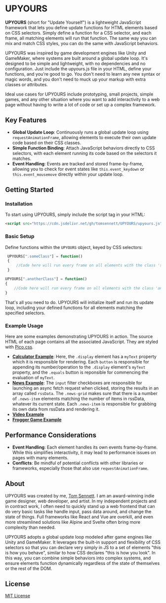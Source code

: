 # UPYOURS

**UPYOURS** (short for "Update Yourself") is a lightweight JavaScript framework that lets you define update functions for HTML elements based on CSS selectors. Simply define a function for a CSS selector, and each frame, all matching elements will run that function. The same way you can mix and match CSS styles, you can do the same with JavaScript behaviors.

UPYOURS was inspired by game development engines like Unity and GameMaker, where systems are built around a global update loop. It's designed to be simple and lightweight, with no dependencies and no configuration. Just include the upyours.js file in your HTML, define your functions, and you're good to go. You don't need to learn any new syntax or magic words, and you don't need to muck up your markup with extra classes or attributes.

Ideal use cases for UPYOURS include prototyping, small projects, simple games, and any other situation where you want to add interactivity to a web page without having to write a lot of code or set up a complex framework.

## Key Features

- **Global Update Loop**: Continuously runs a global update loop using `requestAnimationFrame`, allowing elements to execute their own update code based on their CSS classes.
- **Simple Function Binding**: Attach JavaScript behaviors directly to CSS selectors, with each element running its code based on the selectors it matches.
- **Event Handling**: Events are tracked and stored frame-by-frame, allowing you to check for event states like `this.event_keydown` or `this.event_mousemove` directly within your update loop.

## Getting Started

### Installation

To start using UPYOURS, simply include the script tag in your HTML:

```html
<script src="https://cdn.jsdelivr.net/gh/tomsennett/UPYOURS/upyours.js"></script>
```
### Basic Setup

Define functions within the `UPYOURS` object, keyed by CSS selectors:

```javascript
 UPYOURS[".someClass"] = function()
 {
     //Code here will run every frame on all elements with the class 'someClass'
 }

UPYOURS[".anotherClass"] = function()
{
    //Code here will run every frame on all elements with the class 'anotherClass'
}
```

That's all you need to do. UPYOURS will initialize itself and run its update loop, including your defined functions for all elements matching the specified selectors.

### Example Usage

Here are some examples demonstrating UPYOURS in action. The source HTML of each page contains all the associated JavaScript. They are styled with [Pico.css](https://picocss.com/).

- **[Calculator Example](https://tomsennett.github.io/UPYOURS/examples/calculator.html)**: Here, the ```.display``` element has a ```myText``` property which it is responsible for rendering. Each ```button``` is responsible for appending its number/operation to the ```.display``` element's ```myText``` property, and the ```.equals``` button is reponsible for commencing the evaluation of ```myText```.
- **[News Example](https://tomsennett.github.io/UPYOURS/examples/news.html)**: The ```input``` filter checkboxes are responsible for launching an async fetch request when clicked, storing the results in an array called ```rssData```. The ```.news-grid``` makes sure that there is a number of ```.news-item``` elements matching the number of items in rssData, whatever its current state. Each ```.news-item``` is responsible for grabbing its own data from rssData and rendering it. 
- **[Video Example](https://tomsennett.github.io/UPYOURS/examples/video.html)**
- **[Frogger Game Example](https://tomsennett.github.io/UPYOURS/examples/frogger.html)**

## Performance Considerations

- **Event Handling**: Each element handles its own events frame-by-frame. While this simplifies interactivity, it may lead to performance issues on pages with many elements.
- **Conflicts**: Be mindful of potential conflicts with other libraries or frameworks, especially those that also use `requestAnimationFrame`.

## About
UPYOURS was created by me, [Tom Sennett](https://wherecouldtom.be). I am an award-winning indie game designer, web developer, and artist. In my independent projects and in contract work, I often need to quickly stand up a web frontend that can do very basic tasks like handle input, pass data around, and change the state of things. Full frameworks like React and Vue are overkill, and even more streamlined solutions like Alpine and Svelte often bring more complexity than needed.

UPYOURS adopts a global update loop modeled after game engines like Unity and GameMaker. It leverages the built-in support and flexibility of CSS selectors so that you can declare very simply in JS to a set of elements "this is how you behave", similar to how CSS declares "this is how you look". In this way, you can combine simple behaviors into complex systems, and ensure elements function dynamically regardless of the state of themselves or the rest of the DOM.

## License

[MIT License](LICENSE)
